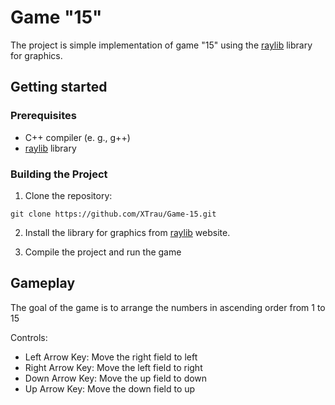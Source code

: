 # Game "15"

The project is simple implementation of game "15" using the [raylib](https://www.raylib.com/) library for graphics.

## Getting started

### Prerequisites

- C++ compiler (e. g., g++)
- [raylib](https://www.raylib.com/) library

### Building the Project

1. Clone the repository:

```
git clone https://github.com/XTrau/Game-15.git
```
2. Install the library for graphics from [raylib](https://www.raylib.com/) website.

3. Compile the project and run the game

## Gameplay

The goal of the game is to arrange the numbers in ascending order from 1 to 15

Controls:

- Left Arrow Key: Move the right field to left
- Right Arrow Key: Move the left field to right
- Down Arrow Key: Move the up field to down
- Up Arrow Key: Move the down field to up

